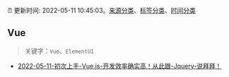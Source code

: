 :alarm_clock: 更新时间: 2022-05-11 10:45:03。[来源分类](../README.md)、[标签分类](../TAGS.md)、[时间分类](../TIMELINE.md)

## Vue


> 关键字：`Vue`、`ElementUI`



- [2022-05-11-初次上手-Vue.js-开发效率确实高！从此跟-Jquery-说拜拜！](https://www.v2ex.com/t/852221) 